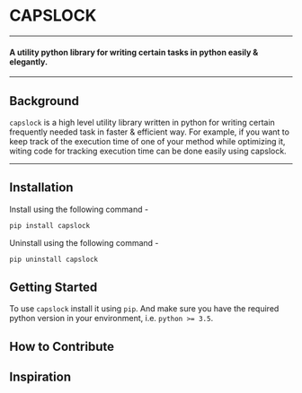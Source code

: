 # CAPSLOCK
----------------------------------------------
#### A utility python library for writing certain tasks in python easily & elegantly.
-----------------------------------------------

## Background
<p align= "justify">

```capslock``` is a high level utility library written in python for writing certain frequently needed task in faster & efficient way. For example, if you want to keep track of the execution time of one of your method while optimizing it, witing code for tracking execution time can be done easily using capslock.
</p>

--------------------------------------------------


## Installation
Install using the following command - 
```bash
pip install capslock
```

Uninstall using the following command - 
```bash
pip uninstall capslock
```

## Getting Started

To use ```capslock``` install it using ```pip```. And make sure you have the required python version in your environment, i.e. ```python >= 3.5```.


## How to Contribute

## Inspiration
